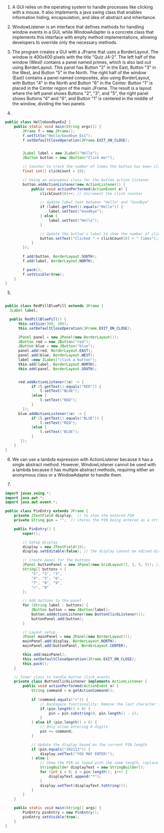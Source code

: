 1. A GUI relies on the operating system to handle processes like clicking with a mouse. It also implements a java swing class that enables information hiding, encapsulation, and idea of abstract and inheritance.

2. WindowListener is an interface that defines methods for handling window events in a GUI, while WindowAdapter is a concrete class that implements this interface with empty method implementations, allowing developers to override only the necessary methods.

3. The program creates a GUI with a JFrame that uses a BorderLayout. The window is 400x400 pixels with the title "Quiz J4-2". The left half of the window (West) contains a panel named primes, which is also laid out using BorderLayout. This panel has Button "2" in the East, Button "3" in the West, and Button "5" in the North. The right half of the window (East) contains a panel named composites, also using BorderLayout, with Button "4" in the North and Button "6" in the Center. Button "1" is placed in the Center region of the main JFrame. The result is a layout where the left panel shows Buttons "2", "3", and "5", the right panel shows Buttons "4" and "6", and Button "1" is centered in the middle of the window, dividing the two panels.

4.
```java
public class HelloGoodbyeEx2 {
    public static void main(String args[]) {
        JFrame f = new JFrame();
        f.setTitle("Hello/Goodbye Ex1");
        f.setDefaultCloseOperation(JFrame.EXIT_ON_CLOSE);


        JLabel label = new JLabel("Hello");
        JButton button = new JButton("Click me!");

        // Counter to track the number of times the button has been clicked
        final int[] clickCount = {0};

        // Using an anonymous class for the button action listener
        button.addActionListener(new ActionListener() {
            public void actionPerformed(ActionEvent e) {
                clickCount[0]++; // Increment the click counter

                // Update label text between "Hello" and "Goodbye"
                if (label.getText().equals("Hello")) {
                    label.setText("Goodbye");
                } else {
                    label.setText("Hello");
                }

                // Update the button's label to show the number of clicks
                button.setText("Clicked " + clickCount[0] + " times");
            }
        });
        
        f.add(button, BorderLayout.SOUTH);
        f.add(label, BorderLayout.NORTH);

        f.pack();
        f.setVisible(true);
    }
}
```
5.
```java

public class RedPillBluePill extends JFrame {
  JLabel label;

  public RedPillBluePill() {
      this.setSize(300, 300);
      this.setDefaultCloseOperation(JFrame.EXIT_ON_CLOSE);

      JPanel panel = new JPanel(new BorderLayout());        
      JButton red = new JButton("red");
      JButton blue = new JButton("blue");
      panel.add(red, BorderLayout.EAST);
      panel.add(blue, BorderLayout.WEST);
      label =new JLabel("click a button");
      this.add(label, BorderLayout.NORTH);
      this.add(panel, BorderLayout.SOUTH);


      red.addActionListener((e) -> {
            if (l.getText().equals("RED")) {
                l.setText("BLUE");
            }else {
                l.setText("RED");
            }
        });
      blue.addActionListener((e) -> {
            if (l.getText().equals("BLUE")) {
                l.setText("RED");
            }else {
                l.setText("BLUE");
            }
       });
    }
}
```
6. We can use a lambda expression with ActionListener because it has a single abstract method. However, WindowListener cannot be used with a lambda because it has multiple abstract methods, requiring either an anonymous class or a WindowAdapter to handle them.

7.
```java
import javax.swing.*;
import java.awt.*;
import java.awt.event.*;

public class PinEntry extends JFrame {
    private JTextField display;  // to show the entered PIN
    private String pin = "";  // stores the PIN being entered as a string

    public PinEntry() {
        super();

        // Setup display
        display = new JTextField(10);
        display.setEditable(false); // the display cannot be edited directly

        // Create panel for the buttons
        JPanel buttonPanel = new JPanel(new GridLayout(3, 3, 5, 5)); // 3x3 grid for buttons
        String[] buttons = {
            "1", "2", "3", 
            "4", "5", "6", 
            "7", "8", "9", 
            "<", "0"
        };

        // Add buttons to the panel
        for (String label : buttons) {
            JButton button = new JButton(label);
            button.addActionListener(new ButtonClickListener());
            buttonPanel.add(button);
        }

        // Layout setup
        JPanel mainPanel = new JPanel(new BorderLayout());
        mainPanel.add(display, BorderLayout.NORTH);
        mainPanel.add(buttonPanel, BorderLayout.CENTER);

        this.add(mainPanel);
        this.setDefaultCloseOperation(JFrame.EXIT_ON_CLOSE);
        this.pack();
    }

    // Inner class to handle button click events
    private class ButtonClickListener implements ActionListener {
        public void actionPerformed(ActionEvent e) {
            String command = e.getActionCommand();
            
            if (command.equals("<")) {
                // Backspace functionality: Remove the last character from pin if there is one
                if (pin.length() > 0) {
                    pin = pin.substring(0, pin.length() - 1);
                }
            } else if (pin.length() < 6) {
                // Only allow entering 6 digits
                pin += command;
            }

            // Update the display based on the current PIN length
            if (pin.equals("202113")) {
                display.setText("YOU MAY ENTER!");
            } else {
                // Show the PIN as typed with the same length, replace digits with asterisks (*)
                StringBuilder displayText = new StringBuilder();
                for (int i = 0; i < pin.length(); i++) {
                    displayText.append("*");
                }
                display.setText(displayText.toString());
            }
        }
    }

    public static void main(String[] args) {
        PinEntry pinEntry = new PinEntry();
        pinEntry.setVisible(true);
    }
}
```
